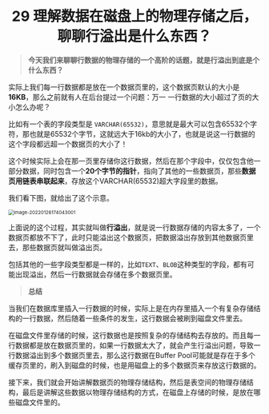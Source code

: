 <h1 align="center">29 理解数据在磁盘上的物理存储之后，聊聊行溢出是什么东西？</h1>



> **今天我们来聊聊行数据的物理存储的一个高阶的话题，就是行溢出到底是个什么东西？**

实际上我们每一行数据都是放在一个数据页里的，这个数据页默认的大小是**16KB**，那么之前就有人在后台提过一个问题：万一 一行数据的大小超过了页的大小怎么办呢？

比如有一个表的字段类型是 `VARCHAR(65532)`，意思就是最大可以包含65532个字符，那也就是65532个字节，这就远大于16kb的大小了，也就是说这一行数据的这个字段都远超一个数据页的大小了！

这个时候实际上会在那一页里存储你这行数据，然后在那个字段中，仅仅包含他一部分数据，同时包含一个**20个字节的指针**，指向了其他的一些数据页，那些**数据页用链表串联起来**，存放这个VARCHAR(65532)超大字段里的数据。

我们看下图，就给出了这个示意。

<img src="https://studyimages.oss-cn-beijing.aliyuncs.com/img/mysql/01-33/202210201131562.png" alt="image-20220126174043001" style="zoom:67%;" />

上面说的这个过程，其实就叫做**行溢出**，就是说一行数据存储的内容太多了，一个数据页都放不下了，此时只能溢出这个数据页，把数据溢出存放到其他数据页里去，那些数据页就叫做溢出页。

包括其他的一些字段类型都是一样的，比如`TEXT`、`BLOB`这种类型的字段，都有可能出现溢出，然后一行数据就会存储在多个数据页里。



> **总结**

当我们在数据库里插入一行数据的时候，实际上是在内存里插入一个有复杂存储结构的一行数据，然后随着一些条件的发生，这行数据会被刷到磁盘文件里去。

在磁盘文件里存储的时候，这行数据也是按照复杂的存储结构去存放的。而且每一行数据都是放在数据页里的，如果一行数据太大了，就会产生行溢出问题，导致一行数据溢出到多个数据页里去，那么这行数据在Buffer Pool可能就是存在于多个缓存页里的，刷入到磁盘的时候，也是用磁盘上的多个数据页来存放这行数据的。

接下来，我们就会开始讲解数据页的物理存储结构，然后是表空间的物理存储结构，最后是讲解这些数据以物理存储结构的方式，在磁盘上存储的时候，是放在哪些磁盘文件里的。
